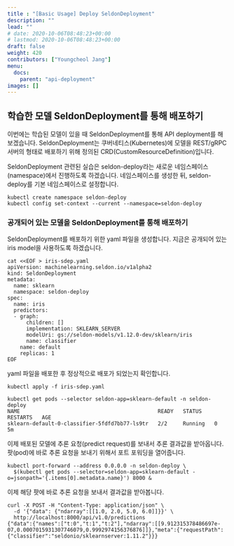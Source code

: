 ```yaml
---
title : "[Basic Usage] Deploy SeldonDeployment"
description: ""
lead: ""
# date: 2020-10-06T08:48:23+00:00
# lastmod: 2020-10-06T08:48:23+00:00
draft: false
weight: 420
contributors: ["Youngcheol Jang"]
menu:
  docs:
    parent: "api-deployment"
images: []
---
```


## 학습한 모델 SeldonDeployment를 통해 배포하기

이번에는 학습된 모델이 있을 때 SeldonDeployment를 통해 API deployment를 해 보겠습니다.
SeldonDeployment는 쿠버네티스(Kubernetes)에 모델을 REST/gRPC 서버의 형태로 배포하기 위해 정의된 CRD(CustomResourceDefinition)입니다.

SeldonDeployment 관련된 실습은 seldon-deploy라는 새로운 네임스페이스(namespace)에서 진행하도록 하겠습니다.
네임스페이스를 생성한 뒤, seldon-deploy를 기본 네임스페이스로 설정합니다.

```text
kubectl create namespace seldon-deploy
kubectl config set-context --current --namespace=seldon-deploy
```

### 공개되어 있는 모델을 SeldonDeployment를 통해 배포하기

SeldonDeployment를 배포하기 위한 yaml 파일을 생성합니다.
지금은 공개되어 있는 iris model을 사용하도록 하겠습니다.

```text
cat <<EOF > iris-sdep.yaml
apiVersion: machinelearning.seldon.io/v1alpha2
kind: SeldonDeployment
metadata:
  name: sklearn
  namespace: seldon-deploy
spec:
  name: iris
  predictors:
  - graph:
      children: []
      implementation: SKLEARN_SERVER
      modelUri: gs://seldon-models/v1.12.0-dev/sklearn/iris
      name: classifier
    name: default
    replicas: 1
EOF
```

yaml 파일을 배포한 후 정상적으로 배포가 되었는지 확인합니다.

```text
kubectl apply -f iris-sdep.yaml

kubectl get pods --selector seldon-app=sklearn-default -n seldon-deploy
NAME                                            READY   STATUS    RESTARTS   AGE
sklearn-default-0-classifier-5fdfd7bb77-ls9tr   2/2     Running   0          5m
```

이제 배포된 모델에 추론 요청(predict request)를 보내서 추론 결과값을 받아옵니다.
팟(pod)에 바로 추론 요청을 보내기 위해서 포트 포워딩을 열어줍니다.

```text
kubectl port-forward --address 0.0.0.0 -n seldon-deploy \
  $(kubectl get pods --selector=seldon-app=sklearn-default -o=jsonpath='{.items[0].metadata.name}') 8000 &
```

이제 해당 팟에 바로 추론 요청을 보내서 결과값을 받아봅니다.

```text
curl -X POST -H "Content-Type: application/json" \
  -d '{"data": {"ndarray":[[1.0, 2.0, 5.0, 6.0]]}}' \
  http://localhost:8000/api/v1.0/predictions
{"data":{"names":["t:0","t:1","t:2"],"ndarray":[[9.912315378486697e-07,0.0007015931307746079,0.9992974156376876]]},"meta":{"requestPath":{"classifier":"seldonio/sklearnserver:1.11.2"}}}
```
